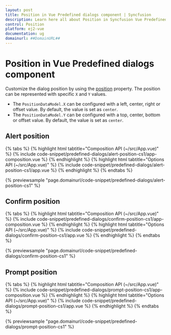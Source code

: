 ```yaml
---
layout: post
title: Position in Vue Predefined dialogs component | Syncfusion
description: Learn here all about Position in Syncfusion Vue Predefined dialogs component of Syncfusion Essential JS 2 and more.
control: Position 
platform: ej2-vue
documentation: ug
domainurl: ##DomainURL##
---
```


# Position in Vue Predefined dialogs component

Customize the dialog position by using the [position](https://ej2.syncfusion.com/documentation/api/dialog/#position) property. The position can be represented with specific `X` and `Y` values.

* The `PositionDataModel.X` can be configured with a left, center, right or offset value. By default, the value is set as `center`.
* The `PositionDataModel.Y` can be configured with a top, center, bottom or offset value. By default, the value is set as `center`.

## Alert position

{% tabs %}
{% highlight html tabtitle="Composition API (~/src/App.vue)" %}
{% include code-snippet/predefined-dialogs/alert-position-cs1/app-composition.vue %}
{% endhighlight %}
{% highlight html tabtitle="Options API (~/src/App.vue)" %}
{% include code-snippet/predefined-dialogs/alert-position-cs1/app.vue %}
{% endhighlight %}
{% endtabs %}
        
{% previewsample "page.domainurl/code-snippet/predefined-dialogs/alert-position-cs1" %}

## Confirm position

{% tabs %}
{% highlight html tabtitle="Composition API (~/src/App.vue)" %}
{% include code-snippet/predefined-dialogs/confirm-position-cs1/app-composition.vue %}
{% endhighlight %}
{% highlight html tabtitle="Options API (~/src/App.vue)" %}
{% include code-snippet/predefined-dialogs/confirm-position-cs1/app.vue %}
{% endhighlight %}
{% endtabs %}
        
{% previewsample "page.domainurl/code-snippet/predefined-dialogs/confirm-position-cs1" %}

## Prompt position

{% tabs %}
{% highlight html tabtitle="Composition API (~/src/App.vue)" %}
{% include code-snippet/predefined-dialogs/prompt-position-cs1/app-composition.vue %}
{% endhighlight %}
{% highlight html tabtitle="Options API (~/src/App.vue)" %}
{% include code-snippet/predefined-dialogs/prompt-position-cs1/app.vue %}
{% endhighlight %}
{% endtabs %}
        
{% previewsample "page.domainurl/code-snippet/predefined-dialogs/prompt-position-cs1" %}